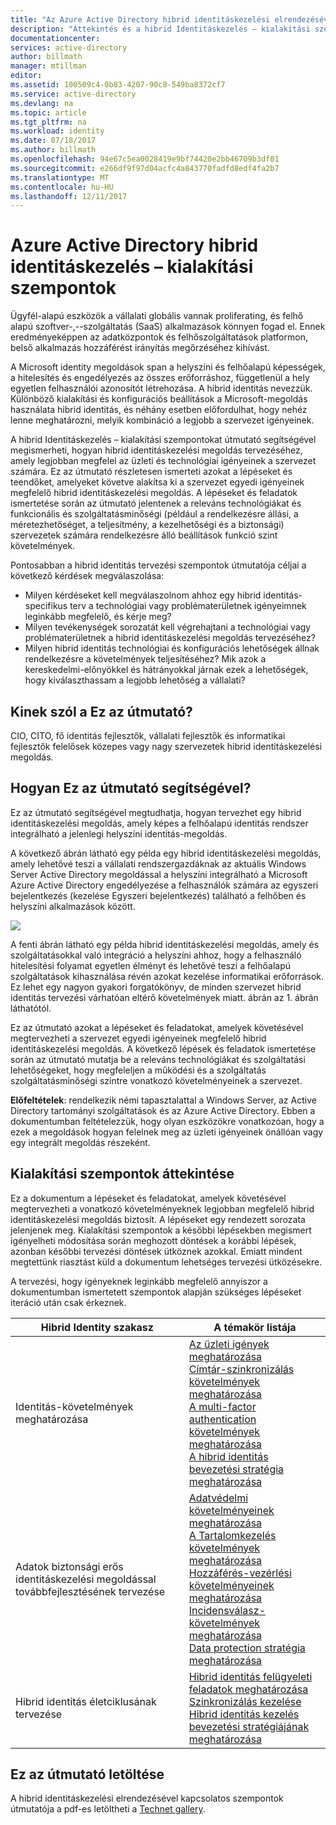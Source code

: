 ```yaml
---
title: "Az Azure Active Directory hibrid identitáskezelési elrendezésével kapcsolatos szempontok - áttekintése |} Microsoft Docs"
description: "Áttekintés és a hibrid Identitáskezelés – kialakítási szempontokat útmutató tartalmak térképét"
documentationcenter: 
services: active-directory
author: billmath
manager: mtillman
editor: 
ms.assetid: 100509c4-0b83-4207-90c8-549ba8372cf7
ms.service: active-directory
ms.devlang: na
ms.topic: article
ms.tgt_pltfrm: na
ms.workload: identity
ms.date: 07/18/2017
ms.author: billmath
ms.openlocfilehash: 94e67c5ea0028419e9bf74420e2bb46709b3df01
ms.sourcegitcommit: e266df9f97d04acfc4a843770fadfd8edf4fa2b7
ms.translationtype: MT
ms.contentlocale: hu-HU
ms.lasthandoff: 12/11/2017
---
```

# <a name="azure-active-directory-hybrid-identity-design-considerations"></a>Azure Active Directory hibrid identitáskezelés – kialakítási szempontok
Ügyfél-alapú eszközök a vállalati globális vannak proliferating, és felhő alapú szoftver-,--szolgáltatás (SaaS) alkalmazások könnyen fogad el. Ennek eredményeképpen az adatközpontok és felhőszolgáltatások platformon, belső alkalmazás hozzáférést irányítás megőrzéséhez kihívást.  

A Microsoft identity megoldások span a helyszíni és felhőalapú képességek, a hitelesítés és engedélyezés az összes erőforráshoz, függetlenül a hely egyetlen felhasználói azonosítót létrehozása. A hibrid identitás nevezzük. Különböző kialakítási és konfigurációs beállítások a Microsoft-megoldás használata hibrid identitás, és néhány esetben előfordulhat, hogy nehéz lenne meghatározni, melyik kombináció a legjobb a szervezet igényeinek. 

A hibrid Identitáskezelés – kialakítási szempontokat útmutató segítségével megismerheti, hogyan hibrid identitáskezelési megoldás tervezéséhez, amely legjobban megfelel az üzleti és technológiai igényeinek a szervezet számára.  Ez az útmutató részletesen ismerteti azokat a lépéseket és teendőket, amelyeket követve alakítsa ki a szervezet egyedi igényeinek megfelelő hibrid identitáskezelési megoldás. A lépéseket és feladatok ismertetése során az útmutató jelentenek a releváns technológiákat és funkcionális és szolgáltatásminőségi (például a rendelkezésre állási, a méretezhetőséget, a teljesítmény, a kezelhetőségi és a biztonsági) szervezetek számára rendelkezésre álló beállítások funkció szint követelmények. 

Pontosabban a hibrid identitás tervezési szempontok útmutatója céljai a következő kérdések megválaszolása: 

* Milyen kérdéseket kell megválaszolnom ahhoz egy hibrid identitás-specifikus terv a technológiai vagy problématerületnek igényeimnek leginkább megfelelő, és kérje meg?
* Milyen tevékenységek sorozatát kell végrehajtani a technológiai vagy problématerületnek a hibrid identitáskezelési megoldás tervezéséhez? 
* Milyen hibrid identitás technológiai és konfigurációs lehetőségek állnak rendelkezésre a követelmények teljesítéséhez? Mik azok a kereskedelmi-előnyökkel és hátrányokkal járnak ezek a lehetőségek, hogy kiválaszthassam a legjobb lehetőség a vállalati?

## <a name="who-is-this-guide-intended-for"></a>Kinek szól a Ez az útmutató?
 CIO, CITO, fő identitás fejlesztők, vállalati fejlesztők és informatikai fejlesztők felelősek közepes vagy nagy szervezetek hibrid identitáskezelési megoldás.

## <a name="how-can-this-guide-help-you"></a>Hogyan Ez az útmutató segítségével?
Ez az útmutató segítségével megtudhatja, hogyan tervezhet egy hibrid identitáskezelési megoldás, amely képes a felhőalapú identitás rendszer integrálható a jelenlegi helyszíni identitás-megoldás. 

A következő ábrán látható egy példa egy hibrid identitáskezelési megoldás, amely lehetővé teszi a vállalati rendszergazdáknak az aktuális Windows Server Active Directory megoldással a helyszíni integrálható a Microsoft Azure Active Directory engedélyezése a felhasználók számára az egyszeri bejelentkezés (kezelése Egyszeri bejelentkezés) található a felhőben és helyszíni alkalmazások között.

![](./media/hybrid-id-design-considerations/hybridID-example.png)

A fenti ábrán látható egy példa hibrid identitáskezelési megoldás, amely és szolgáltatásokkal való integráció a helyszíni ahhoz, hogy a felhasználó hitelesítési folyamat egyetlen élményt és lehetővé teszi a felhőalapú szolgáltatások kihasználása révén azokat kezelése informatikai erőforrások. Ez lehet egy nagyon gyakori forgatókönyv, de minden szervezet hibrid identitás tervezési várhatóan eltérő követelmények miatt. ábrán az 1. ábrán láthatótól. 

Ez az útmutató azokat a lépéseket és feladatokat, amelyek követésével megtervezheti a szervezet egyedi igényeinek megfelelő hibrid identitáskezelési megoldás. A következő lépések és feladatok ismertetése során az útmutató mutatja be a releváns technológiákat és szolgáltatási lehetőségeket, hogy megfeleljen a működési és a szolgáltatás szolgáltatásminőségi szintre vonatkozó követelményeinek a szervezet.

**Előfeltételek**: rendelkezik némi tapasztalattal a Windows Server, az Active Directory tartományi szolgáltatások és az Azure Active Directory. Ebben a dokumentumban feltételezzük, hogy olyan eszközökre vonatkozóan, hogy a ezek a megoldások hogyan felelnek meg az üzleti igényeinek önállóan vagy egy integrált megoldás részeként.

## <a name="design-considerations-overview"></a>Kialakítási szempontok áttekintése
Ez a dokumentum a lépéseket és feladatokat, amelyek követésével megtervezheti a vonatkozó követelményeknek legjobban megfelelő hibrid identitáskezelési megoldás biztosít. A lépéseket egy rendezett sorozata jelenjenek meg. Kialakítási szempontok a későbbi lépésekben megismert igényelheti módosítása során meghozott döntések a korábbi lépések, azonban későbbi tervezési döntések ütköznek azokkal. Emiatt mindent megtettünk riasztást küld a dokumentum lehetséges tervezési ütközésekre. 

A tervezési, hogy igényeknek leginkább megfelelő annyiszor a dokumentumban ismertetett szempontok alapján szükséges lépéseket iteráció után csak érkeznek. 

| Hibrid Identity szakasz | A témakör listája |
| --- | --- |
| Identitás-követelmények meghatározása |[Az üzleti igények meghatározása](active-directory-hybrid-identity-design-considerations-business-needs.md)<br> [Címtár-szinkronizálás követelmények meghatározása](active-directory-hybrid-identity-design-considerations-directory-sync-requirements.md)<br> [A multi-factor authentication követelmények meghatározása](active-directory-hybrid-identity-design-considerations-multifactor-auth-requirements.md)<br> [A hibrid identitás bevezetési stratégia meghatározása](active-directory-hybrid-identity-design-considerations-identity-adoption-strategy.md) |
| Adatok biztonsági erős identitáskezelési megoldással továbbfejlesztésének tervezése |[Adatvédelmi követelményeinek meghatározása](active-directory-hybrid-identity-design-considerations-dataprotection-requirements.md) <br> [A Tartalomkezelés követelmények meghatározása](active-directory-hybrid-identity-design-considerations-contentmgt-requirements.md)<br> [Hozzáférés-vezérlési követelményeinek meghatározása](active-directory-hybrid-identity-design-considerations-accesscontrol-requirements.md)<br> [Incidensválasz-követelmények meghatározása](active-directory-hybrid-identity-design-considerations-incident-response-requirements.md) <br> [Data protection stratégia meghatározása](active-directory-hybrid-identity-design-considerations-data-protection-strategy.md) |
| Hibrid identitás életciklusának tervezése |[Hibrid identitás felügyeleti feladatok meghatározása](active-directory-hybrid-identity-design-considerations-hybrid-id-management-tasks.md) <br> [Szinkronizálás kezelése](active-directory-hybrid-identity-design-considerations-hybrid-id-management-tasks.md)<br> [Hibrid identitás kezelés bevezetési stratégiájának meghatározása](active-directory-hybrid-identity-design-considerations-lifecycle-adoption-strategy.md) |

## <a name="download-this-guide"></a>Ez az útmutató letöltése
A hibrid identitáskezelési elrendezésével kapcsolatos szempontok útmutatója a pdf-es letöltheti a [Technet gallery](https://gallery.technet.microsoft.com/Azure-Hybrid-Identity-b06c8288). 

